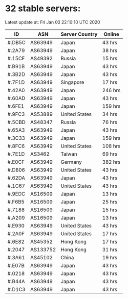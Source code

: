 # 32 stable servers:

Latest update at: Fri Jan 03 22:10:10 UTC 2020

| ID | ASN | Server Country | Online |
| -- | --- | -------------- | ------ |
| #.DB5C | AS63949 | Japan | 43 hrs |
| #.2A79 | AS63949 | Japan | 38 hrs |
| #.15CF | AS49392 | Russia | 15 hrs |
| #.B91B | AS63949 | Japan | 43 hrs |
| #.3B2D | AS63949 | Japan | 43 hrs |
| #.7F1D | AS63949 | Singapore | 17 hrs |
| #.42A0 | AS63949 | Japan | 246 hrs |
| #.60AD | AS63949 | Japan | 43 hrs |
| #.6FE1 | AS63949 | Japan | 159 hrs |
| #.9FC3 | AS53889 | United States | 34 hrs |
| #.5CBD | AS48347 | Russia | 76 hrs |
| #.65A3 | AS63949 | Japan | 43 hrs |
| #.3C33 | AS63949 | Japan | 159 hrs |
| #.8FC6 | AS63949 | United States | 108 hrs |
| #.7E1D | AS3462 | Taiwan | 69 hrs |
| #.E0CF | AS63949 | Germany | 382 hrs |
| #.D806 | AS63949 | United States | 43 hrs |
| #.62DA | AS63949 | Japan | 43 hrs |
| #.1C67 | AS63949 | United States | 43 hrs |
| #.9EDC | AS16509 | Japan | 13 hrs |
| #.F6B5 | AS16509 | Japan | 25 hrs |
| #.7188 | AS16509 | Japan | 15 hrs |
| #.A209 | AS16509 | Japan | 13 hrs |
| #.E930 | AS63949 | United States | 43 hrs |
| #.2A0F | AS63949 | United States | 17 hrs |
| #.6E82 | AS45352 | Hong Kong | 17 hrs |
| #.2047 | AS133752 | Hong Kong | 31 hrs |
| #.3A61 | AS45102 | China | 19 hrs |
| #.E07B | AS63949 | Japan | 43 hrs |
| #.0218 | AS63949 | Japan | 43 hrs |
| #.B44A | AS63949 | Japan | 43 hrs |
| #.D1C3 | AS63949 | Japan | 43 hrs |

